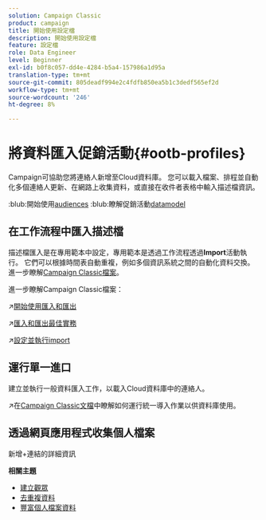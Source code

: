 ```yaml
---
solution: Campaign Classic
product: campaign
title: 開始使用設定檔
description: 開始使用設定檔
feature: 設定檔
role: Data Engineer
level: Beginner
exl-id: b0f8c057-dd4e-4284-b5a4-157986a1d95a
translation-type: tm+mt
source-git-commit: 805deadf994e2c4fdfb850ea5b1c3dedf565ef2d
workflow-type: tm+mt
source-wordcount: '246'
ht-degree: 8%

---
```


# 將資料匯入促銷活動{#ootb-profiles}

Campaign可協助您將連絡人新增至Cloud資料庫。 您可以載入檔案、排程並自動化多個連絡人更新、在網路上收集資料，或直接在收件者表格中輸入描述檔資訊。

:blub:開始使用[audiences](audiences.md)
:blub:瞭解促銷活動[datamodel](../dev/datamodel.md)

## 在工作流程中匯入描述檔

描述檔匯入是在專用範本中設定，專用範本是透過工作流程透過&#x200B;**Import**&#x200B;活動執行。 它們可以根據時間表自動重複，例如多個資訊系統之間的自動化資料交換。進一步瞭解[Campaign Classic檔案](https://experienceleague.adobe.com/docs/campaign-classic/using/getting-started/importing-and-exporting-data/import-export-workflows.html)。


進一步瞭解Campaign Classic檔案：

:arrow_upper_right:[開始使用匯入和匯出](https://experienceleague.adobe.com/docs/campaign-classic/using/getting-started/importing-and-exporting-data/get-started-data-import-export.html)

:arrow_upper_right:[匯入和匯出最佳實務](https://experienceleague.adobe.com/docs/campaign-classic/using/getting-started/importing-and-exporting-data/best-practices/import-export-best-practices.html)

:arrow_upper_right:[設定並執行import](https://experienceleague.adobe.com/docs/campaign-classic/using/getting-started/importing-and-exporting-data/generic-imports-exports/executing-import-jobs.html)

## 運行單一進口

建立並執行一般資料匯入工作，以載入Cloud資料庫中的連絡人。

:arrow_upper_right:在[Campaign Classic文檔](https://experienceleague.adobe.com/docs/campaign-classic/using/getting-started/importing-and-exporting-data/generic-imports-exports/about-generic-imports-exports.html)中瞭解如何運行統一導入作業以供資料庫使用。

## 透過網頁應用程式收集個人檔案

新增+連結的詳細資訊


**相關主題**

* [建立觀眾](audiences.md)
* [去重複資料](https://experienceleague.adobe.com/docs/campaign-classic/using/automating-with-workflows/use-cases/data-management/deduplication-merge.html)
* [豐富個人檔案資料](https://experienceleague.adobe.com/docs/campaign-classic/using/automating-with-workflows/use-cases/data-management/enriching-data.html)
